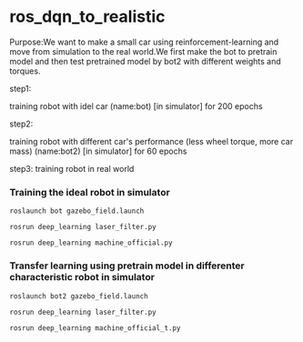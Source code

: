 # ros_dqn_to_realistic

Purpose:We want to make a small car using reinforcement-learning and move from simulation to the real world.We first make the bot to pretrain model and then test pretrained model by bot2 with different weights and torques.

step1:

training robot with idel car (name:bot) [in simulator]
for 200 epochs

step2:

training robot with different car's performance (less wheel torque, more car mass) (name:bot2) [in simulator]
for 60 epochs

step3:
training robot in real world


### Training the ideal robot in simulator
```shell= 
roslaunch bot gazebo_field.launch

rosrun deep_learning laser_filter.py

rosrun deep_learning machine_official.py
```
### Transfer learning using pretrain model in differenter characteristic robot in simulator
```shell= 
roslaunch bot2 gazebo_field.launch

rosrun deep_learning laser_filter.py

rosrun deep_learning machine_official_t.py
```
